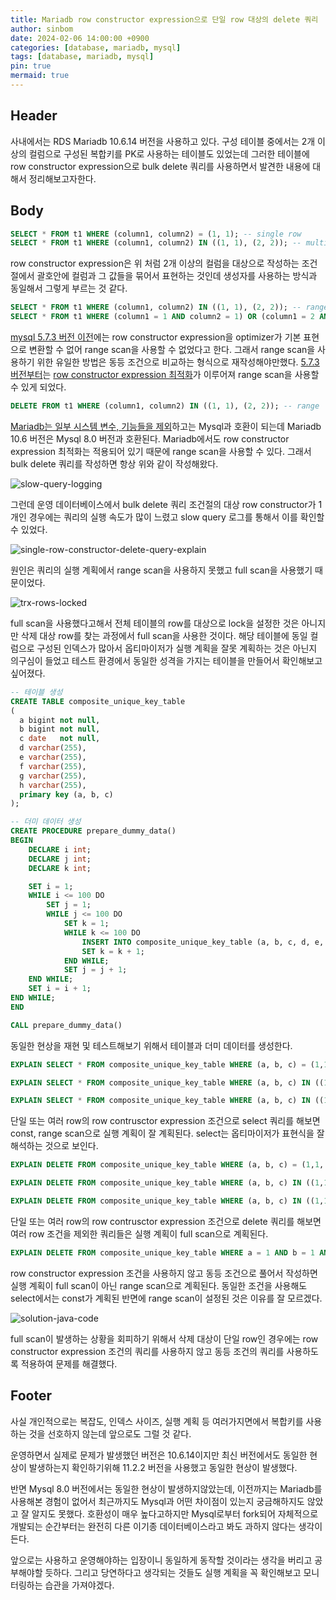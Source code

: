 ```yaml
---
title: Mariadb row constructor expression으로 단일 row 대상의 delete 쿼리 
author: sinbom
date: 2024-02-06 14:00:00 +0900
categories: [database, mariadb, mysql]
tags: [database, mariadb, mysql]
pin: true 
mermaid: true
---
```


## Header
사내에서는 RDS Mariadb 10.6.14 버전을 사용하고 있다. 구성 테이블 중에서는 2개 이상의 컬럼으로 구성된 복합키를 PK로 사용하는 테이블도 있었는데 그러한 테이블에 row constructor expression으로 bulk delete 쿼리를 사용하면서 발견한 내용에 대해서 정리해보고자한다.

## Body
```sql
SELECT * FROM t1 WHERE (column1, column2) = (1, 1); -- single row
SELECT * FROM t1 WHERE (column1, column2) IN ((1, 1), (2, 2)); -- multiple rows
```
row constructor expression은 위 처럼 2개 이상의 컬럼을 대상으로 작성하는 조건 절에서 괄호안에 컬럼과 그 값들을 묶어서 표현하는 것인데 생성자를 사용하는 방식과 동일해서 그렇게 부르는 것 같다.

```sql
SELECT * FROM t1 WHERE (column1, column2) IN ((1, 1), (2, 2)); -- range scan 불가능
SELECT * FROM t1 WHERE (column1 = 1 AND column2 = 1) OR (column1 = 2 AND column2 = 2); -- range scan 가능
```
[mysql 5.7.3 버전 이전](https://dev.mysql.com/worklog/task/?id=7019)에는 row constructor expression을 optimizer가 기본 표현으로 변환할 수 없어 range scan을 사용할 수 없었다고 한다. 그래서 range scan을 사용하기 위한 유일한 방법은 동등 조건으로 비교하는 형식으로 재작성해야만했다. [5.7.3 버전부터](https://dev.mysql.com/doc/relnotes/mysql/5.7/en/news-5-7-3.html#mysqld-5-7-3-optimizer)는 [row constructor expression 최적화](https://dev.mysql.com/doc/refman/5.7/en/row-constructor-optimization.html)가 이루어져 range scan을 사용할 수 있게 되었다.

```sql
DELETE FROM t1 WHERE (column1, column2) IN ((1, 1), (2, 2)); -- range
```
[Mariadb는 일부 시스템 변수, 기능들을 제외](https://mariadb.com/kb/en/mariadb-vs-mysql-compatibility/#incompatibilities-between-currently-maintained-mariadb-versions-and-mysql)하고는 Mysql과 호환이 되는데 Mariadb 10.6 버전은 Mysql 8.0 버전과 호환된다. Mariadb에서도 row constructor expression 최적화는 적용되어 있기 때문에 range scan을 사용할 수 있다. 그래서 bulk delete 쿼리를 작성하면 항상 위와 같이 작성해왔다.

![slow-query-logging](https://cdn.jsdelivr.net/gh/sinbom/static-resource@master/images/2024-02-06-0/slow-query-logging.png)

그런데 운영 데이터베이스에서 bulk delete 쿼리 조건절의 대상 row constructor가 1개인 경우에는 쿼리의 실행 속도가 많이 느렸고 slow query 로그를 통해서 이를 확인할 수 있었다.

![single-row-constructor-delete-query-explain](https://cdn.jsdelivr.net/gh/sinbom/static-resource@master/images/2024-02-06-0/single-row-constructor-delete-query-explain.png)

원인은 쿼리의 실행 계획에서 range scan을 사용하지 못했고 full scan을 사용했기 때문이었다.

![trx-rows-locked](https://cdn.jsdelivr.net/gh/sinbom/static-resource@master/images/2024-02-06-0/trx-rows-locked.png)

full scan을 사용했다고해서 전체 테이블의 row를 대상으로 lock을 설정한 것은 아니지만 삭제 대상 row를 찾는 과정에서 full scan을 사용한 것이다. 해당 테이블에 동일 컬럼으로 구성된 인덱스가 많아서 옵티마이저가 실행 계획을 잘못 계획하는 것은 아닌지 의구심이 들었고 테스트 환경에서 동일한 성격을 가지는 테이블을 만들어서 확인해보고 싶어졌다.

```sql
-- 테이블 생성
CREATE TABLE composite_unique_key_table
(
  a bigint not null,
  b bigint not null,
  c date   not null,
  d varchar(255),
  e varchar(255),
  f varchar(255),
  g varchar(255),
  h varchar(255),
  primary key (a, b, c)
);

-- 더미 데이터 생성
CREATE PROCEDURE prepare_dummy_data()
BEGIN
    DECLARE i int;
    DECLARE j int;
    DECLARE k int;

    SET i = 1;
    WHILE i <= 100 DO
        SET j = 1;
        WHILE j <= 100 DO
            SET k = 1;
            WHILE k <= 100 DO
                INSERT INTO composite_unique_key_table (a, b, c, d, e, f, g, h) VALUES (i, j, DATE_ADD(NOW(), INTERVAL k day), 'd', 'e', 'f', 'g', 'h');
                SET k = k + 1;
            END WHILE;
            SET j = j + 1;
    END WHILE;
    SET i = i + 1;
END WHILE;
END

CALL prepare_dummy_data()
```
동일한 현상을 재현 및 테스트해보기 위해서 테이블과 더미 데이터를 생성한다.

```sql
EXPLAIN SELECT * FROM composite_unique_key_table WHERE (a, b, c) = (1,1,'2024-02-12'); -- const

EXPLAIN SELECT * FROM composite_unique_key_table WHERE (a, b, c) IN ((1,1,'2024-02-12')); -- const

EXPLAIN SELECT * FROM composite_unique_key_table WHERE (a, b, c) IN ((1,1,'2024-02-10'), (2,4,'2024-05-02')); -- range
```

단일 또는 여러 row의 row contrusctor expression 조건으로 select 쿼리를 해보면 const, range scan으로 실행 계획이 잘 계획된다. select는 옵티마이저가 표현식을 잘 해석하는 것으로 보인다.

```sql
EXPLAIN DELETE FROM composite_unique_key_table WHERE (a, b, c) = (1,1,'2024-02-12'); -- ALL

EXPLAIN DELETE FROM composite_unique_key_table WHERE (a, b, c) IN ((1,1,'2024-02-12')); -- ALL

EXPLAIN DELETE FROM composite_unique_key_table WHERE (a, b, c) IN ((1,1,'2024-02-10'), (2,4,'2024-05-02')); -- range
```

단일 또는 여러 row의 row contrusctor expression 조건으로 delete 쿼리를 해보면 여러 row 조건을 제외한 쿼리들은 실행 계획이 full scan으로 계획된다.

```sql
EXPLAIN DELETE FROM composite_unique_key_table WHERE a = 1 AND b = 1 AND c = '2024-02-12'; -- range
```

row constructor expression 조건을 사용하지 않고 동등 조건으로 풀어서 작성하면 실행 계획이 full scan이 아닌 range scan으로 계획된다. 동일한 조건을 사용해도 select에서는 const가 계획된 반면에 range scan이 설정된 것은 이유를 잘 모르겠다.

![solution-java-code](https://cdn.jsdelivr.net/gh/sinbom/static-resource@master/images/2024-02-06-0/solution-java-code.png)

full scan이 발생하는 상황을 회피하기 위해서 삭제 대상이 단일 row인 경우에는 row constructor expression 조건의 쿼리를 사용하지 않고 동등 조건의 쿼리를 사용하도록 적용하여 문제를 해결했다.

## Footer
사실 개인적으로는 복잡도, 인덱스 사이즈, 실행 계획 등 여러가지면에서 복합키를 사용하는 것을 선호하지 않는데 앞으로도 그럴 것 같다. 

운영하면서 실제로 문제가 발생했던 버전은 10.6.14이지만 최신 버전에서도 동일한 현상이 발생하는지 확인하기위해 11.2.2 버전을 사용했고 동일한 현상이 발생했다. 

반면 Mysql 8.0 버전에서는 동일한 현상이 발생하지않았는데, 이전까지는 Mariadb를 사용해본 경험이 없어서 최근까지도 Mysql과 어떤 차이점이 있는지 궁금해하지도 않았고 잘 알지도 못했다. 호환성이 매우 높다고하지만 Mysql로부터 fork되어 자체적으로 개발되는 순간부터는 완전히 다른 이기종 데이터베이스라고 봐도 과하지 않다는 생각이 든다. 

앞으로는 사용하고 운영해야하는 입장이니 동일하게 동작할 것이라는 생각을 버리고 공부해야할 듯하다. 그리고 당연하다고 생각되는 것들도 실행 계획을 꼭 확인해보고 모니터링하는 습관을 가져야겠다.
